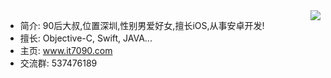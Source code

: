 <img align="right" src="https://github-readme-stats.vercel.app/api?username=CoderZhuXH&show_icons=true&icon_color=CE1D2D&text_color=718096&bg_color=00000000&hide_title=true&hide_border=true" />

- 简介: 90后大叔,位置深圳,性别男爱好女,擅长iOS,从事安卓开发!
- 擅长: Objective-C, Swift, JAVA...
- 主页: www.it7090.com
- 交流群: 537476189

<!---
**CoderZhuXH/CoderZhuXH** is a ✨ _special_ ✨ repository because its `README.md` (this file) appears on your GitHub profile.

Here are some ideas to get you started:

- 🔭 I’m currently working on ...
- 🌱 I’m currently learning ...
- 👯 I’m looking to collaborate on ...
- 🤔 I’m looking for help with ...
- 💬 Ask me about ...
- 📫 How to reach me: ...
- 😄 Pronouns: ...
- ⚡ Fun fact: ...
-->

